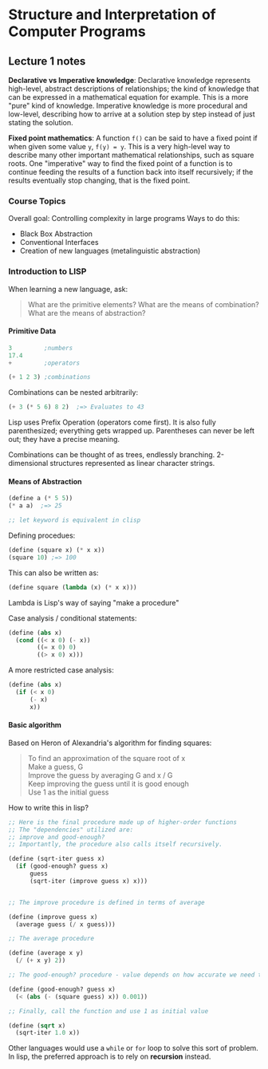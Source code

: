 # Structure and Interpretation of Computer Programs

## Lecture 1 notes

**Declarative vs Imperative knowledge**: Declarative knowledge represents
high-level, abstract descriptions of relationships; the kind of knowledge that
can be expressed in a mathematical equation for example. This is a more "pure"
kind of knowledge. Imperative knowledge is more procedural and low-level,
describing how to arrive at a solution step by step instead of just stating the
solution.

**Fixed point mathematics**: A function `f()` can be said to have a fixed point
if when given some value `y`, `f(y) = y`. This is a very high-level way to
describe many other important mathematical relationships, such as square roots.
One "imperative" way to find the fixed point of a function is to continue
feeding the results of a function back into itself recursively; if the results
eventually stop changing, that is the fixed point.

### Course Topics

Overall goal: Controlling complexity in large programs
Ways to do this:

- Black Box Abstraction
- Conventional Interfaces
- Creation of new languages (metalinguistic abstraction)

### Introduction to LISP

When learning a new language, ask:

> What are the primitive elements?
> What are the means of combination?
> What are the means of abstraction?

#### Primitive Data

```lisp
3         ;numbers
17.4
+         ;operators

(+ 1 2 3) ;combinations
```

Combinations can be nested arbitrarily:

```lisp
(+ 3 (* 5 6) 8 2)  ;=> Evaluates to 43
```

Lisp uses Prefix Operation (operators come first). It is also fully
parenthesized; everything gets wrapped up. Parentheses can never be left out;
they have a precise meaning.

Combinations can be thought of as trees, endlessly branching. 2-dimensional
structures represented as linear character strings.

#### Means of Abstraction

```lisp
(define a (* 5 5))
(* a a)  ;=> 25

;; let keyword is equivalent in clisp
```

Defining procedues:

```lisp
(define (square x) (* x x))
(square 10) ;=> 100
```

This can also be written as:

```lisp
(define square (lambda (x) (* x x)))
```

Lambda is Lisp's way of saying "make a procedure"

Case analysis / conditional statements:

```lisp
(define (abs x)
  (cond ((< x 0) (- x))
        ((= x 0) 0)
        ((> x 0) x)))
```

A more restricted case analysis: 

```lisp
(define (abs x)
  (if (< x 0)
      (- x)
      x))
```

#### Basic algorithm

Based on Heron of Alexandria's algorithm for finding squares:

> To find an approximation of the square root of x  
> Make a guess, G  
> Improve the guess by averaging G and x / G  
> Keep improving the guess until it is good enough  
> Use 1 as the initial guess  

How to write this in lisp?

```lisp
;; Here is the final procedure made up of higher-order functions
;; The "dependencies" utilized are:
;; improve and good-enough?
;; Importantly, the procedure also calls itself recursively.

(define (sqrt-iter guess x)
  (if (good-enough? guess x)
      guess
      (sqrt-iter (improve guess x) x)))


;; The improve procedure is defined in terms of average

(define (improve guess x)
  (average guess (/ x guess)))

;; The average procedure

(define (average x y) 
  (/ (+ x y) 2))

;; The good-enough? procedure - value depends on how accurate we need to be

(define (good-enough? guess x)
  (< (abs (- (square guess) x)) 0.001))

;; Finally, call the function and use 1 as initial value

(define (sqrt x)
  (sqrt-iter 1.0 x))

```

Other languages would use a `while` or `for` loop to solve this sort of problem.
In lisp, the preferred approach is to rely on **recursion** instead.
